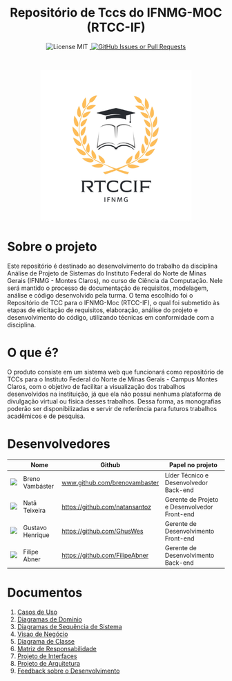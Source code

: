 <h1 align="center"> Repositório de Tccs do IFNMG-MOC (RTCC-IF)</h1>



<p align="center">
    <img src="https://img.shields.io/badge/License-MIT-blue.svg" alt="License MIT">
    <a href="https://github.com/brenovambaster/RTCC/issues">
        <img alt src="https://img.shields.io/github/issues/brenovambaster/rtcc">
    </a>
    <a href="https://github.com/brenovambaster/RTCC/pulls"> 
        <img alt="GitHub Issues or Pull Requests" src="https://img.shields.io/github/issues-pr/brenovambaster/rtcc">
    </a>
</p>
<br>

<p align="center">
  <img src="https://raw.githubusercontent.com/luciofdsantos/APS-2023.2-RTCCIF/main/images/logo.png" alt="Sublime's custom image" width="350" height="350"/>
</p> 

# Sobre o projeto
Este repositório é destinado ao desenvolvimento do trabalho da disciplina Análise de Projeto de Sistemas do Instituto Federal do Norte de Minas Gerais (IFNMG - Montes Claros), no curso de Ciência da Computação. Nele será mantido o processo de documentação de requisitos, modelagem, análise e código desenvolvido pela turma. O tema escolhido foi o Repositório de TCC para o IFNMG-Moc (RTCC-IF), o qual foi submetido às etapas de elicitação de requisitos, elaboração, análise do projeto e desenvolvimento do código, utilizando técnicas em conformidade com a disciplina.

# O que é? 
O produto consiste em um sistema web que funcionará como repositório de TCCs para o Instituto Federal do Norte de Minas Gerais - Campus Montes Claros, com o objetivo de facilitar a visualização dos trabalhos desenvolvidos na instituição, já que ela não possui nenhuma plataforma de divulgação virtual ou física desses trabalhos. Dessa forma, as monografias poderão ser disponibilizadas e servir de referência para futuros trabalhos acadêmicos e de pesquisa.


# Desenvolvedores

|                                                                                              | Nome             | Github                         | Papel no projeto         |
| -------------------------------------------------------------------------------------------- | ---------------- | ------------------------------ | ------------------------ |
| <img src="https://avatars.githubusercontent.com/u/42620040" width="100px" heigth="100px" />  | Breno Vambáster  | www.github.com/brenovambaster  | Líder Técnico e Desenvolvedor Back-end  |
| <img src="https://avatars.githubusercontent.com/u/81447789"  width="100px" heigth="100px" /> | Natã Teixeira    | https://github.com/natansantoz | Gerente de Projeto e Desenvolvedor Front-end |
| <img src="https://avatars.githubusercontent.com/u/60756489"  width="100px" heigth="100px" /> | Gustavo Henrique | https://github.com/GhusWes     | Gerente de Desenvolvimento Front-end  |
| <img src="https://avatars.githubusercontent.com/u/60756521"  width="100px" heigth="100px" /> | Filipe Abner     | https://github.com/FilipeAbner | Gerente de Desenvolvimento Back-end   |


# Documentos
1. [Casos de Uso](<docs/Casos de Uso/Documento de Casos de Uso Estendido.pdf>)
2. [Diagramas de Domínio](<docs/Diagrama de Dominio/>)
3. [Diagramas de Sequência de Sistema](<docs/Diagrama de Sequencia/>)
4. [Visao de Negócio](<docs/Visao do Negocio/Visao de Negocio RTCCIF.pdf>)
5. [Diagrama de Classe](<docs/Diagrama de Classe/>)
6. [Matriz de Responsabilidade](<docs/Matriz de responsabilidades.pdf>)
7. [Projeto de Interfaces](<https://www.figma.com/design/7EZFYG2C7weAdUxS3ZY5pt/Untitled?node-id=0-1&t=1TmIfY3H268vuRNV-1>)
8. [Projeto de Arquitetura](<docs/Documento de Arquitetura de Software - RTCCIF.pdf>)
9. [Feedback sobre o Desenvolvimento](<docs/Feedback sobre o Desenvolvimento.md>)

